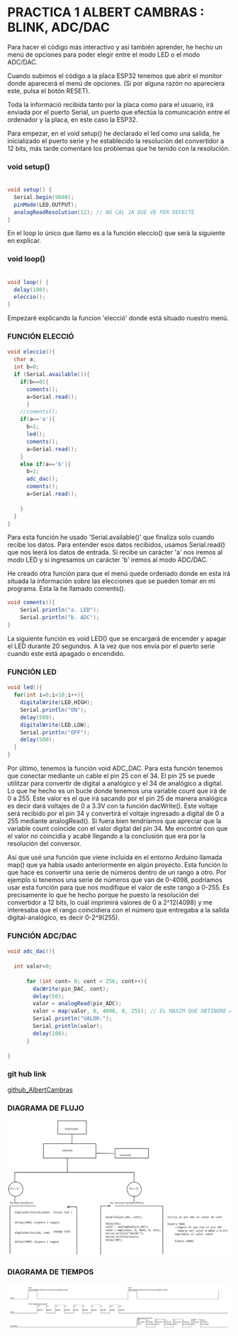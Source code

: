 # PRACTICA 1 ALBERT CAMBRAS :  BLINK, ADC/DAC

Para hacer el código más interactivo y así también aprender, he hecho un menú de opciones para poder elegir entre el modo LED o el modo ADC/DAC.

Cuando subimos el código a la placa ESP32 tenemos que abrir el monitor donde aparecerá el menú de opciones.
(Si por alguna razón no apareciera este, pulsa el botón RESET).

Toda la informació recibida tanto por la placa como para el usuario, irá enviada por el puerto Serial, un puerto que efectúa la comunicación entre el ordenador y la placa, en este caso la ESP32.


Para empezar, en el void setup() he declarado el led como una salida, he inicializado el puerto serie y he establecido la resolución del convertidor a 12 bits, más tarde comentaré los problemas que he tenido con la resolución.

### void setup()

```cs

void setup() {
  Serial.begin(9600);
  pinMode(LED,OUTPUT);
  analogReadResolution(12); // NO CAL JA QUE VE PER DEFECTE
}

```

En el loop lo único que llamo es a la función eleccio() que será la siguiente en explicar.

### void loop()
``` cs

void loop() {
  delay(100);
  eleccio();
}

```

Empezaré explicando la funcion 'elecció' donde está situado nuestro menú.

### FUNCIÓN ELECCIÓ
```cs
void eleccio(){
  char a;
  int b=0;
  if (Serial.available()){
    if(b==0){
      coments();
      a=Serial.read();
      }
    //coments();
    if(a=='a'){
      b=1;
      led();
      coments();
      a=Serial.read();
    }
    else if(a=='b'){
      b=1;
      adc_dac();
      coments();
      a=Serial.read();

    }
  }
}

```
Para esta función he usado 'Serial.available()' que finaliza solo cuando recibe los datos. Para entender esos datos recibidos, usamos Serial.read() que nos leerá los datos de entrada.
Si recibe un carácter 'a' nos iremos al modo LED y si ingresamos un carácter 'b' iremos al modo ADC/DAC.


He creado otra función para que el menú quede ordenado donde en esta irá situada la información sobre las elecciones que se pueden tomar en mi programa. Esta la he llamado coments().

``` cs
void coments(){
    Serial.println("a. LED");
    Serial.println("b. ADC");
}

```


La siguiente función es void LED() que se encargará de encender y apagar el LED durante 20 segundos. A la vez que nos envía por el puerto serie cuando este está apagado o encendido.

### FUNCIÓN LED

``` cs
void led(){
  for(int i=0;i<10;i++){
    digitalWrite(LED,HIGH);
    Serial.println("ON");
    delay(500);
    digitalWrite(LED,LOW);
    Serial.println("OFF");
    delay(500);
  }
}

```

Por último, tenemos la función void ADC_DAC.
Para esta función tenemos que conectar mediante un cable el pin 25 con el 34.
El pin 25 se puede utilitzar para convertir de digital a analógico y el 34 de analógico a digital.
Lo que he hecho es un bucle donde tenemos una variable count que irá de 0 a 255.
Este valor es el que irá sacando por el pin 25 de manera analógica es decir dará voltajes de 0 a 3.3V con la función dacWrite().
Este voltaje será recibido por el pin 34 y convertirá el voltaje ingresado a digital de 0 a 255 mediante analogRead().
Si fuera bien tendríamos que apreciar que la  variable count coincide con el valor digital del pin 34.
Me encontré con que el valor no coincidía y acabé llegando a la conclusión que era por la resolución del conversor.

Así que usé una función que viene incluida en el entorno Arduino llamada map() que ya había usado anteriormente en algún proyecto.
Esta función lo que hace es convertir una serie de números dentro de un rango a otro.
Por ejemplo si tenemos una serie de números que van de 0-4098, podríamos usar esta función para que nos modifique el valor de este rango a 0-255. Es precisamente lo que he hecho porque he puesto la resolución del convertidor a 12 bits, lo cuál imprimirá valores de 0 a 2^12(4098) y me interesaba que el rango coincidiera con el número que entregaba a la salida digital-analógico, es decir 0-2^9(255).

### FUNCIÓN ADC/DAC

``` cs 
void adc_dac(){

  int valor=0;
 
      for (int cont= 0; cont < 256; cont++){
        dacWrite(pin_DAC, cont);
        delay(50);
        valor = analogRead(pin_ADC);
        valor = map(valor, 0, 4096, 0, 255); // EL MAXIM QUE OBTINDRE AL LLEGIR SERA 4096 (2^12), AIXÍ QUE ARA EL 4096 SERÀ 255;
        Serial.println("VALOR:");
        Serial.println(valor);
        delay(100);
      }
  
}

```


### git hub link
[github_AlbertCambras](https://github.com/AlbertCambras)



### DIAGRAMA DE FLUJO

![DIAGRAMA DE FLUJO](diagrama.jpg)

### DIAGRAMA DE TIEMPOS
![DIAGRAMA DE TIEMPOS](diagramat.JPG)